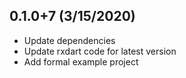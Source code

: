 ## 0.1.0+7 (3/15/2020)

- Update dependencies
- Update rxdart code for latest version
- Add formal example project

